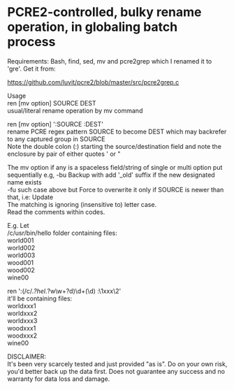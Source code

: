 # PCRE2-controlled, bulky rename operation, in globaling batch process  

Requirements: Bash, find, sed, mv and pcre2grep which I renamed it to 'gre'. Get it from:

https://github.com/luvit/pcre2/blob/master/src/pcre2grep.c   

Usage  
ren [mv option] SOURCE DEST  
usual/literal rename operation by mv command

ren [mv option] ':SOURCE  :DEST'  
rename PCRE regex pattern SOURCE to become DEST which may backrefer to any captured group in SOURCE  
Note the double colon (:) starting the source/destination field and note the enclosure by pair of either quotes ' or " 

The mv option if any is a spaceless field/string of single or multi option put sequentially
e.g, -bu  Backup with add '_old' suffix if the new designated name exists  
  -fu such case above but Force to overwrite it only if SOURCE is newer than that, i.e: Update  
The matching is ignoring (insensitive to) letter case.  
Read the comments within codes.  

E.g. Let  
/c/usr/bin/hello folder containing files:  
world001  
world002  
world003  
wood001  
wood002  
wine00

ren ':(/c/.*?hel.*?w\w+?d)\d+(\d) :\1xxx\2'  
it'll be containing files:  
worldxxx1  
worldxxx2  
worldxxx3  
woodxxx1  
woodxxx2  
wine00  

DISCLAIMER:  
It's been very scarcely tested and just provided "as is". Do on your own risk, you'd better back up the data first. Does not guarantee any success and no warranty for data loss and damage.
